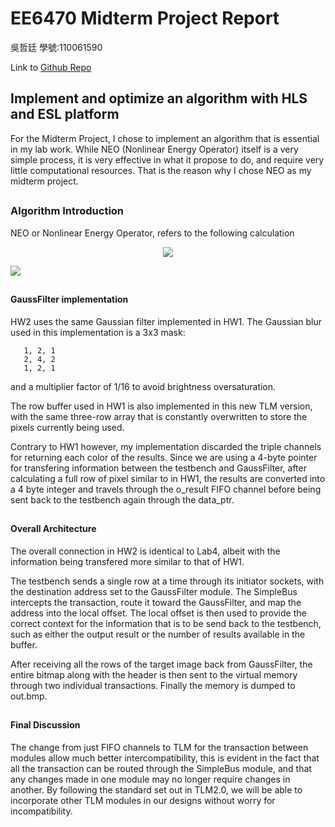 
# EE6470 Midterm Project Report
吳哲廷 學號:110061590

Link to [Github Repo](https://github.com/alvinpolardog/EE6470_Midterm_Project)
##

## Implement and optimize an algorithm with HLS and ESL platform


For the Midterm Project, I chose to implement an algorithm that is essential in my lab work. While NEO (Nonlinear Energy Operator) itself is a very simple process, it is very effective in what it propose to do, and require very little computational resources. That is the reason why I chose NEO as my midterm project.

##  
## 

### Algorithm Introduction 

NEO or Nonlinear Energy Operator, refers to the following calculation 
<p align="center">
<img src="https://latex.codecogs.com/svg.image?\large&space;\Psi&space;(n)&space;=&space;x^2&space;(n)&space;-&space;x(n&plus;1)&space;*&space;x(n-1)" />
</p>


![](https://i.imgur.com/s6QUo4z.png)



##  
##  

#### GaussFilter implementation
HW2 uses the same Gaussian filter implemented in HW1. The Gaussian blur used in this implementation is a 3x3 mask:
 ```
    1, 2, 1
    2, 4, 2
    1, 2, 1
```
and a multiplier factor of 1/16 to avoid brightness oversaturation.

The row buffer used in HW1 is also implemented in this new TLM version, with the same three-row array that is constantly overwritten to store 
the pixels currently being used.

Contrary to HW1 however, my implementation discarded the triple channels for returning each color of the results. Since we are using a 4-byte pointer
for transfering information between the testbench and GaussFilter, after calculating a full row of pixel similar to in HW1, the results are converted 
into a 4 byte integer and travels through the o_result FIFO channel before being sent back to the testbench again through the data_ptr.

##  
## 

#### Overall Architecture
The overall connection in HW2 is identical to Lab4, albeit with the information being transfered more similar to that of HW1.

The testbench sends a single row at a time through its initiator sockets, with the destination address set to the GaussFilter module. The SimpleBus intercepts
the transaction, route it toward the GaussFilter, and map the address into the local offset. The local offset is then used to provide the correct context
for the information that is to be send back to the testbench, such as either the output result or the number of results available in the buffer.

After receiving all the rows of the target image back from GaussFilter, the entire bitmap along with the header is then sent to the virtual memory through two
individual transactions. Finally the memory is dumped to out.bmp.

##  
## 

#### Final Discussion
The change from just FIFO channels to TLM for the transaction between modules allow much better intercompatibility, this is evident in the fact that all the
transaction can be routed through the SimpleBus module, and that any changes made in one module may no longer require changes in another. By following the 
standard set out in TLM2.0, we will be able to incorporate other TLM modules in our designs without worry for incompatibility.

##  
## 

